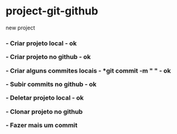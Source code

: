 # project-git-github
new project
    <h3>
        <p> - Criar projeto local -  ok </p>
        <p> - Criar projeto no github -  ok </p>
        <p> - Criar alguns commites locais - *git commit -m " " -  ok </p> 
        <p>- Subir commits no github - ok </p>
        <p> - Deletar projeto local - ok </p>
        <p> - Clonar projeto no github </p>
        <p> - Fazer mais um commit </p>
    </h3>
